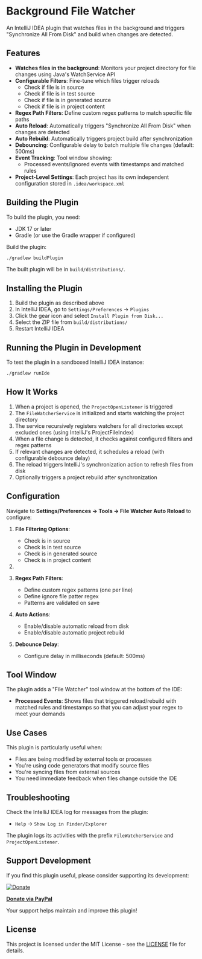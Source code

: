# Background File Watcher

An IntelliJ IDEA plugin that watches files in the background and triggers "Synchronize All From Disk" and build when changes are detected.

## Features

- **Watches files in the background**: Monitors your project directory for file changes using Java's WatchService API
- **Configurable Filters**: Fine-tune which files trigger reloads
  - Check if file is in source
  - Check if file is in test source
  - Check if file is in generated source
  - Check if file is in project content 
- **Regex Path Filters**: Define custom regex patterns to match specific file paths
- **Auto Reload**: Automatically triggers "Synchronize All From Disk" when changes are detected
- **Auto Rebuild**: Automatically triggers project build after synchronization
- **Debouncing**: Configurable delay to batch multiple file changes (default: 500ms)
- **Event Tracking**: Tool window showing:
  - Processed events/ignored events with timestamps and matched rules
- **Project-Level Settings**: Each project has its own independent configuration stored in `.idea/workspace.xml`

## Building the Plugin

To build the plugin, you need:
- JDK 17 or later
- Gradle (or use the Gradle wrapper if configured)

Build the plugin:
```bash
./gradlew buildPlugin
```

The built plugin will be in `build/distributions/`.

## Installing the Plugin

1. Build the plugin as described above
2. In IntelliJ IDEA, go to `Settings/Preferences` → `Plugins`
3. Click the gear icon and select `Install Plugin from Disk...`
4. Select the ZIP file from `build/distributions/`
5. Restart IntelliJ IDEA

## Running the Plugin in Development

To test the plugin in a sandboxed IntelliJ IDEA instance:
```bash
./gradlew runIde
```

## How It Works

1. When a project is opened, the `ProjectOpenListener` is triggered
2. The `FileWatcherService` is initialized and starts watching the project directory
3. The service recursively registers watchers for all directories except excluded ones (using IntelliJ's ProjectFileIndex)
4. When a file change is detected, it checks against configured filters and regex patterns
5. If relevant changes are detected, it schedules a reload (with configurable debounce delay)
6. The reload triggers IntelliJ's synchronization action to refresh files from disk
7. Optionally triggers a project rebuild after synchronization

## Configuration

Navigate to **Settings/Preferences → Tools → File Watcher Auto Reload** to configure:

1. **File Filtering Options**:
   - Check is in source
   - Check is in test source
   - Check is in generated source
   - Check is in project content
2. 
3. **Regex Path Filters**:
   - Define custom regex patterns (one per line)
   - Define ignore file patter regex
   - Patterns are validated on save

3. **Auto Actions**:
   - Enable/disable automatic reload from disk
   - Enable/disable automatic project rebuild

4. **Debounce Delay**:
   - Configure delay in milliseconds (default: 500ms)

## Tool Window

The plugin adds a "File Watcher" tool window at the bottom of the IDE:

- **Processed Events**: Shows files that triggered reload/rebuild with matched rules and timestamps so that you can adjust your regex to meet your demands

## Use Cases

This plugin is particularly useful when:
- Files are being modified by external tools or processes
- You're using code generators that modify source files
- You're syncing files from external sources
- You need immediate feedback when files change outside the IDE

## Troubleshooting

Check the IntelliJ IDEA log for messages from the plugin:
- `Help` → `Show Log in Finder/Explorer`

The plugin logs its activities with the prefix `FileWatcherService` and `ProjectOpenListener`.

## Support Development

If you find this plugin useful, please consider supporting its development:

[![Donate](https://img.shields.io/badge/Donate-PayPal-blue.svg)](https://www.paypal.com/donate/?hosted_button_id=C9U54KULFG48C)

**[Donate via PayPal](https://www.paypal.com/donate/?hosted_button_id=C9U54KULFG48C)**

Your support helps maintain and improve this plugin!

## License

This project is licensed under the MIT License - see the [LICENSE](LICENSE) file for details.

